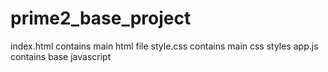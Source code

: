 # prime2_base_project

index.html contains main html file
style.css contains main css styles
app.js contains base javascript
